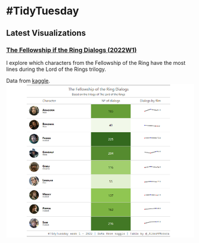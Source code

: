# #TidyTuesday


## Latest Visualizations

### **[The Fellowship if the Ring Dialogs (2022W1)](2022/W1)**
I explore which characters from the Fellowship of the Ring have the most lines during the Lord of the Rings trilogy.

Data from [kaggle](https://www.kaggle.com/paultimothymooney/lord-of-the-rings-data/version/1?select=lotr_scripts.csv).
![Screenshot](2022/W1/LOTR_dialogs.png)
